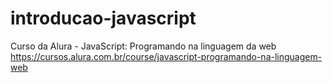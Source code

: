 # introducao-javascript
Curso da Alura - JavaScript: Programando na linguagem da web
https://cursos.alura.com.br/course/javascript-programando-na-linguagem-web
